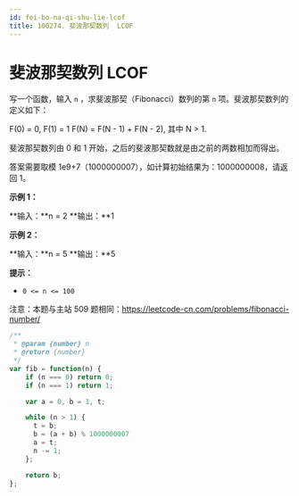 ```yaml
---
id: fei-bo-na-qi-shu-lie-lcof
title: 100274. 斐波那契数列  LCOF
---
```


# 斐波那契数列  LCOF

写一个函数，输入 `n` ，求斐波那契（Fibonacci）数列的第 `n` 项。斐波那契数列的定义如下：

F(0) = 0, F(1) = 1 F(N) = F(N - 1) + F(N - 2), 其中 N > 1.

斐波那契数列由 0 和 1 开始，之后的斐波那契数就是由之前的两数相加而得出。

答案需要取模 1e9+7（1000000007），如计算初始结果为：1000000008，请返回 1。



**示例 1：**

**输入：**n = 2 **输出：**1

**示例 2：**

**输入：**n = 5 **输出：**5



**提示：**

-   `0 <= n <= 100`

注意：本题与主站 509 题相同：<https://leetcode-cn.com/problems/fibonacci-number/>



```javascript
/**
 * @param {number} n
 * @return {number}
 */
var fib = function(n) {
    if (n === 0) return 0;
    if (n === 1) return 1;

    var a = 0, b = 1, t;

    while (n > 1) {
      t = b;
      b = (a + b) % 1000000007
      a = t;
      n -= 1;
    };

    return b;
};
```